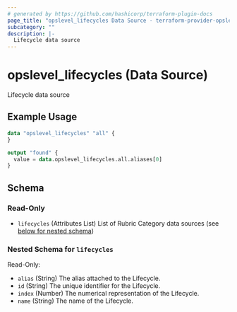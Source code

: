 ```yaml
---
# generated by https://github.com/hashicorp/terraform-plugin-docs
page_title: "opslevel_lifecycles Data Source - terraform-provider-opslevel"
subcategory: ""
description: |-
  Lifecycle data source
---
```


# opslevel_lifecycles (Data Source)

Lifecycle data source

## Example Usage

```terraform
data "opslevel_lifecycles" "all" {
}

output "found" {
  value = data.opslevel_lifecycles.all.aliases[0]
}
```

<!-- schema generated by tfplugindocs -->
## Schema

### Read-Only

- `lifecycles` (Attributes List) List of Rubric Category data sources (see [below for nested schema](#nestedatt--lifecycles))

<a id="nestedatt--lifecycles"></a>
### Nested Schema for `lifecycles`

Read-Only:

- `alias` (String) The alias attached to the Lifecycle.
- `id` (String) The unique identifier for the Lifecycle.
- `index` (Number) The numerical representation of the Lifecycle.
- `name` (String) The name of the Lifecycle.


